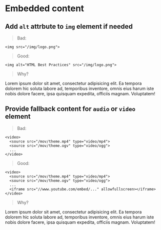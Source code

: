 # Embedded content

## Add `alt` attrbute to `img` element if needed

> Bad:

    <img src="/img/logo.png">

> Good:

    <img alt="HTML Best Practices" src="/img/logo.png">

> Why?

Lorem ipsum dolor sit amet, consectetur adipisicing elit. Ea tempora dolorem hic soluta labore ad, temporibus inventore, omnis eius harum iste nobis dolore facere, ipsa quisquam expedita, officiis magnam. Voluptatem!

## Provide fallback content for `audio` or `video` element

> Bad:

    <video>
      <source src="/mov/theme.mp4" type="video/mp4">
      <source src="/mov/theme.ogv" type="video/ogg">
      ...
    </video>

> Good:

    <video>
      <source src="/mov/theme.mp4" type="video/mp4">
      <source src="/mov/theme.ogv" type="video/ogg">
      ...
      <iframe src="//www.youtube.com/embed/..." allowfullscreen></iframe>
    </video>

> Why?

Lorem ipsum dolor sit amet, consectetur adipisicing elit. Ea tempora dolorem hic soluta labore ad, temporibus inventore, omnis eius harum iste nobis dolore facere, ipsa quisquam expedita, officiis magnam. Voluptatem!